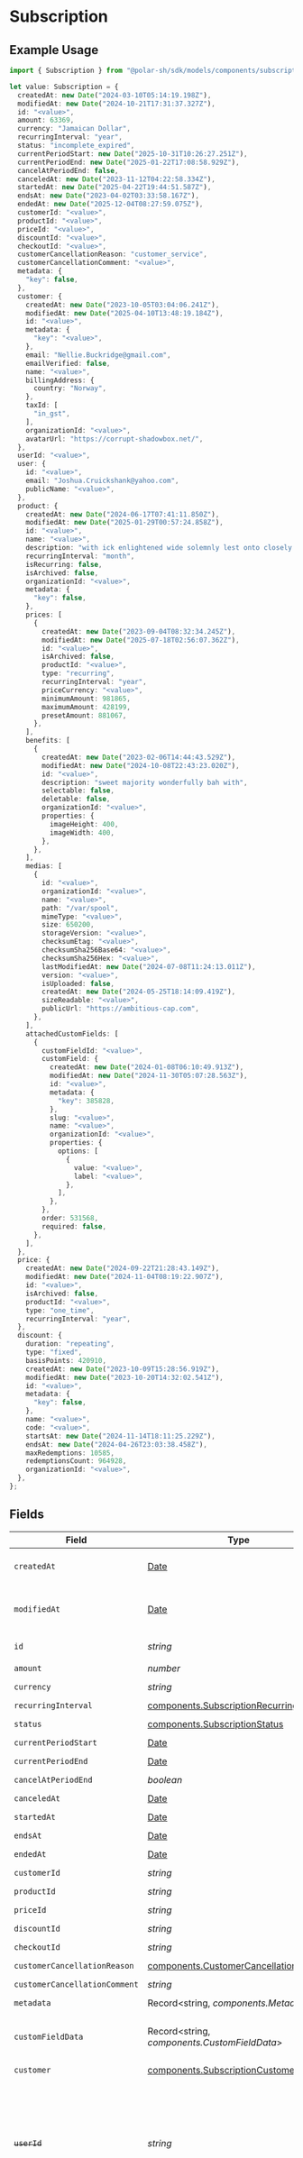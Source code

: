 # Subscription

## Example Usage

```typescript
import { Subscription } from "@polar-sh/sdk/models/components/subscription.js";

let value: Subscription = {
  createdAt: new Date("2024-03-10T05:14:19.198Z"),
  modifiedAt: new Date("2024-10-21T17:31:37.327Z"),
  id: "<value>",
  amount: 63369,
  currency: "Jamaican Dollar",
  recurringInterval: "year",
  status: "incomplete_expired",
  currentPeriodStart: new Date("2025-10-31T10:26:27.251Z"),
  currentPeriodEnd: new Date("2025-01-22T17:08:58.929Z"),
  cancelAtPeriodEnd: false,
  canceledAt: new Date("2023-11-12T04:22:58.334Z"),
  startedAt: new Date("2025-04-22T19:44:51.587Z"),
  endsAt: new Date("2023-04-02T03:33:58.167Z"),
  endedAt: new Date("2025-12-04T08:27:59.075Z"),
  customerId: "<value>",
  productId: "<value>",
  priceId: "<value>",
  discountId: "<value>",
  checkoutId: "<value>",
  customerCancellationReason: "customer_service",
  customerCancellationComment: "<value>",
  metadata: {
    "key": false,
  },
  customer: {
    createdAt: new Date("2023-10-05T03:04:06.241Z"),
    modifiedAt: new Date("2025-04-10T13:48:19.184Z"),
    id: "<value>",
    metadata: {
      "key": "<value>",
    },
    email: "Nellie.Buckridge@gmail.com",
    emailVerified: false,
    name: "<value>",
    billingAddress: {
      country: "Norway",
    },
    taxId: [
      "in_gst",
    ],
    organizationId: "<value>",
    avatarUrl: "https://corrupt-shadowbox.net/",
  },
  userId: "<value>",
  user: {
    id: "<value>",
    email: "Joshua.Cruickshank@yahoo.com",
    publicName: "<value>",
  },
  product: {
    createdAt: new Date("2024-06-17T07:41:11.850Z"),
    modifiedAt: new Date("2025-01-29T00:57:24.858Z"),
    id: "<value>",
    name: "<value>",
    description: "with ick enlightened wide solemnly lest onto closely arcade",
    recurringInterval: "month",
    isRecurring: false,
    isArchived: false,
    organizationId: "<value>",
    metadata: {
      "key": false,
    },
    prices: [
      {
        createdAt: new Date("2023-09-04T08:32:34.245Z"),
        modifiedAt: new Date("2025-07-18T02:56:07.362Z"),
        id: "<value>",
        isArchived: false,
        productId: "<value>",
        type: "recurring",
        recurringInterval: "year",
        priceCurrency: "<value>",
        minimumAmount: 981865,
        maximumAmount: 428199,
        presetAmount: 881067,
      },
    ],
    benefits: [
      {
        createdAt: new Date("2023-02-06T14:44:43.529Z"),
        modifiedAt: new Date("2024-10-08T22:43:23.020Z"),
        id: "<value>",
        description: "sweet majority wonderfully bah with",
        selectable: false,
        deletable: false,
        organizationId: "<value>",
        properties: {
          imageHeight: 400,
          imageWidth: 400,
        },
      },
    ],
    medias: [
      {
        id: "<value>",
        organizationId: "<value>",
        name: "<value>",
        path: "/var/spool",
        mimeType: "<value>",
        size: 650200,
        storageVersion: "<value>",
        checksumEtag: "<value>",
        checksumSha256Base64: "<value>",
        checksumSha256Hex: "<value>",
        lastModifiedAt: new Date("2024-07-08T11:24:13.011Z"),
        version: "<value>",
        isUploaded: false,
        createdAt: new Date("2024-05-25T18:14:09.419Z"),
        sizeReadable: "<value>",
        publicUrl: "https://ambitious-cap.com",
      },
    ],
    attachedCustomFields: [
      {
        customFieldId: "<value>",
        customField: {
          createdAt: new Date("2024-01-08T06:10:49.913Z"),
          modifiedAt: new Date("2024-11-30T05:07:28.563Z"),
          id: "<value>",
          metadata: {
            "key": 385828,
          },
          slug: "<value>",
          name: "<value>",
          organizationId: "<value>",
          properties: {
            options: [
              {
                value: "<value>",
                label: "<value>",
              },
            ],
          },
        },
        order: 531568,
        required: false,
      },
    ],
  },
  price: {
    createdAt: new Date("2024-09-22T21:28:43.149Z"),
    modifiedAt: new Date("2024-11-04T08:19:22.907Z"),
    id: "<value>",
    isArchived: false,
    productId: "<value>",
    type: "one_time",
    recurringInterval: "year",
  },
  discount: {
    duration: "repeating",
    type: "fixed",
    basisPoints: 420910,
    createdAt: new Date("2023-10-09T15:28:56.919Z"),
    modifiedAt: new Date("2023-10-20T14:32:02.541Z"),
    id: "<value>",
    metadata: {
      "key": false,
    },
    name: "<value>",
    code: "<value>",
    startsAt: new Date("2024-11-14T18:11:25.229Z"),
    endsAt: new Date("2024-04-26T23:03:38.458Z"),
    maxRedemptions: 10585,
    redemptionsCount: 964928,
    organizationId: "<value>",
  },
};
```

## Fields

| Field                                                                                                                   | Type                                                                                                                    | Required                                                                                                                | Description                                                                                                             |
| ----------------------------------------------------------------------------------------------------------------------- | ----------------------------------------------------------------------------------------------------------------------- | ----------------------------------------------------------------------------------------------------------------------- | ----------------------------------------------------------------------------------------------------------------------- |
| `createdAt`                                                                                                             | [Date](https://developer.mozilla.org/en-US/docs/Web/JavaScript/Reference/Global_Objects/Date)                           | :heavy_check_mark:                                                                                                      | Creation timestamp of the object.                                                                                       |
| `modifiedAt`                                                                                                            | [Date](https://developer.mozilla.org/en-US/docs/Web/JavaScript/Reference/Global_Objects/Date)                           | :heavy_check_mark:                                                                                                      | Last modification timestamp of the object.                                                                              |
| `id`                                                                                                                    | *string*                                                                                                                | :heavy_check_mark:                                                                                                      | The ID of the object.                                                                                                   |
| `amount`                                                                                                                | *number*                                                                                                                | :heavy_check_mark:                                                                                                      | N/A                                                                                                                     |
| `currency`                                                                                                              | *string*                                                                                                                | :heavy_check_mark:                                                                                                      | N/A                                                                                                                     |
| `recurringInterval`                                                                                                     | [components.SubscriptionRecurringInterval](../../models/components/subscriptionrecurringinterval.md)                    | :heavy_check_mark:                                                                                                      | N/A                                                                                                                     |
| `status`                                                                                                                | [components.SubscriptionStatus](../../models/components/subscriptionstatus.md)                                          | :heavy_check_mark:                                                                                                      | N/A                                                                                                                     |
| `currentPeriodStart`                                                                                                    | [Date](https://developer.mozilla.org/en-US/docs/Web/JavaScript/Reference/Global_Objects/Date)                           | :heavy_check_mark:                                                                                                      | N/A                                                                                                                     |
| `currentPeriodEnd`                                                                                                      | [Date](https://developer.mozilla.org/en-US/docs/Web/JavaScript/Reference/Global_Objects/Date)                           | :heavy_check_mark:                                                                                                      | N/A                                                                                                                     |
| `cancelAtPeriodEnd`                                                                                                     | *boolean*                                                                                                               | :heavy_check_mark:                                                                                                      | N/A                                                                                                                     |
| `canceledAt`                                                                                                            | [Date](https://developer.mozilla.org/en-US/docs/Web/JavaScript/Reference/Global_Objects/Date)                           | :heavy_check_mark:                                                                                                      | N/A                                                                                                                     |
| `startedAt`                                                                                                             | [Date](https://developer.mozilla.org/en-US/docs/Web/JavaScript/Reference/Global_Objects/Date)                           | :heavy_check_mark:                                                                                                      | N/A                                                                                                                     |
| `endsAt`                                                                                                                | [Date](https://developer.mozilla.org/en-US/docs/Web/JavaScript/Reference/Global_Objects/Date)                           | :heavy_check_mark:                                                                                                      | N/A                                                                                                                     |
| `endedAt`                                                                                                               | [Date](https://developer.mozilla.org/en-US/docs/Web/JavaScript/Reference/Global_Objects/Date)                           | :heavy_check_mark:                                                                                                      | N/A                                                                                                                     |
| `customerId`                                                                                                            | *string*                                                                                                                | :heavy_check_mark:                                                                                                      | N/A                                                                                                                     |
| `productId`                                                                                                             | *string*                                                                                                                | :heavy_check_mark:                                                                                                      | N/A                                                                                                                     |
| `priceId`                                                                                                               | *string*                                                                                                                | :heavy_check_mark:                                                                                                      | N/A                                                                                                                     |
| `discountId`                                                                                                            | *string*                                                                                                                | :heavy_check_mark:                                                                                                      | N/A                                                                                                                     |
| `checkoutId`                                                                                                            | *string*                                                                                                                | :heavy_check_mark:                                                                                                      | N/A                                                                                                                     |
| `customerCancellationReason`                                                                                            | [components.CustomerCancellationReason](../../models/components/customercancellationreason.md)                          | :heavy_check_mark:                                                                                                      | N/A                                                                                                                     |
| `customerCancellationComment`                                                                                           | *string*                                                                                                                | :heavy_check_mark:                                                                                                      | N/A                                                                                                                     |
| `metadata`                                                                                                              | Record<string, *components.Metadata*>                                                                                   | :heavy_check_mark:                                                                                                      | N/A                                                                                                                     |
| `customFieldData`                                                                                                       | Record<string, *components.CustomFieldData*>                                                                            | :heavy_minus_sign:                                                                                                      | Key-value object storing custom field values.                                                                           |
| `customer`                                                                                                              | [components.SubscriptionCustomer](../../models/components/subscriptioncustomer.md)                                      | :heavy_check_mark:                                                                                                      | N/A                                                                                                                     |
| ~~`userId`~~                                                                                                            | *string*                                                                                                                | :heavy_check_mark:                                                                                                      | : warning: ** DEPRECATED **: This will be removed in a future release, please migrate away from it as soon as possible. |
| `user`                                                                                                                  | [components.SubscriptionUser](../../models/components/subscriptionuser.md)                                              | :heavy_check_mark:                                                                                                      | N/A                                                                                                                     |
| `product`                                                                                                               | [components.Product](../../models/components/product.md)                                                                | :heavy_check_mark:                                                                                                      | A product.                                                                                                              |
| `price`                                                                                                                 | *components.Price*                                                                                                      | :heavy_check_mark:                                                                                                      | N/A                                                                                                                     |
| `discount`                                                                                                              | *components.SubscriptionDiscount*                                                                                       | :heavy_check_mark:                                                                                                      | N/A                                                                                                                     |